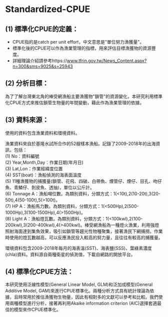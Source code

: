 # Standardized-CPUE
## (1) 標準化CPUE的定義：
* CPUE指的是catch per unit effort，中文意思是"單位努力漁獲量"。  
* 標準化後的CPUE可以作為漁業管理的指標，用來評估目標漁獲物的資源豐度。   
* 詳細理論介紹請參考https://www.tfrin.gov.tw/News_Content.aspx?n=300&sms=9025&s=25943 

## (2) 分析目標：
為了了解台灣東北角的棒受網漁船主要漁獲物"鎖管"的資源變化，本研究利用標準化CPUE方式來推估鎖管生物量的年間變動，藉此作為漁業管理的依據。

## (3) 資料來源：
使用的資料包含漁業資料和環境資料。 

漁業資料來自於基隆水試所合作的52艘樣本漁船。記錄了2009-2018年的出海資訊，包括：  
(1) No：資料編號   
(2) Year,Month,Day：作業日期(年月日)  
(3) Lat,Lon：作業經緯度位置   
(4) SST(boat)：漁船偵測的海表面溫度    
(5) 11種漁獲物的捕獲量(鎖管、花飛、四破、白帶魚、煙管仔、煙仔、目孔、吻仔魚、青鱗仔、剝皮魚、透抽)，單位以公斤計。   
(6) Tonnage A：漁船噸位數。為類別資料，分類方式：1(<10t),2(10-20t),3(20-50t),4(50-100t),5(>100t)。  
(7) HP A：漁船馬力數。為類別資料，分類方式：1(<500Hp),2(500-1000Hp),3(100-1500Hp),4(>1500Hp)。  
(8) Light A：漁船燈瓦數。為類別資料，分類方式：1(<100kwl),2(100-200kwl),3(200-400kwl),4(>400kwl)。棒受網漁船為一種燈火漁業，利用強燈照射海面達到集魚效果，吸引如鎖管等趨光性物種聚集，接著漁民下網捕撈。作業時使用的燈瓦數越高，可以反應漁民投入較高的努力量，且往往有較高的捕獲量。  

環境資料包含2009-2018年每月的海表溫(SST)、海表鹽(SSS)、葉綠素濃度(chla)資料。資料源自兩種衛星的偵測值，下載自網路的開放平台。

## (4) 標準化CPUE方法：
本研究使用泛線性模型(General Linear Model, GLM)和泛加成模型(General Additive Model, GAM)來進行CPUE標準化。兩種分析方式具有統計理論為依據，且時常用於推估漁獲物生物量，因此有相對多的文獻可以參考和比較。我們使用兩種模型進行分析，接著再利用Akaike information criterion (AIC)選擇套適最佳的模型來作CPUE標準化。 
